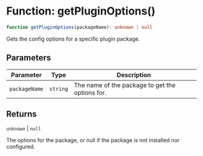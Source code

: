 # Function: getPluginOptions()

```ts
function getPluginOptions(packageName): unknown | null
```

Gets the config options for a specific plugin package.

## Parameters

| Parameter | Type | Description |
| ------ | ------ | ------ |
| `packageName` | `string` | The name of the package to get the options for. |

## Returns

`unknown` \| `null`

The options for the package, or null if the package is not installed nor configured.
